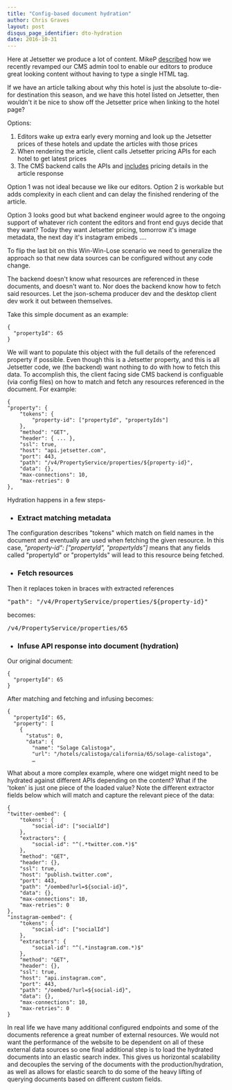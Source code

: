 ```yaml
---
title: "Config-based document hydration"
author: Chris Graves
layout: post
disqus_page_identifier: dto-hydration
date: 2016-10-31
---
```

Here at Jetsetter we produce a lot of content.  MikeP [described](http://tech.jetsetter.com/2016/08/19/json-schema-cms/) how we recently revamped our CMS admin tool to enable our editors to produce great looking content without having to type a single HTML tag.

If we have an article talking about why this hotel is just the absolute to-die-for destination this season, and we have this hotel listed on Jetsetter, then wouldn't it be nice to show off the Jetsetter price when linking to the hotel page?

Options:

1. Editors wake up extra early every morning and look up the Jetsetter prices of these hotels and update the articles with those prices
2. When rendering the article, client calls Jetsetter pricing APIs for each hotel to get latest prices
3. The CMS backend calls the APIs and [includes](https://en.wikipedia.org/wiki/Data_transfer_object) pricing details in the article response

Option 1 was not ideal because we like our editors.  Option 2 is workable but adds complexity in each client and can delay the finished rendering of the article.

Option 3 looks good but what backend engineer would agree to the ongoing support of whatever rich content the editors and front end guys decide that they want?  Today they want Jetsetter pricing, tomorrow it's image metadata, the next day it's instagram embeds ....

To flip the last bit on this Win-Win-Lose scenario we need to generalize the approach so that new data sources can be configured without any code change.

The backend doesn't know what resources are referenced in these documents, and doesn't want to.  Nor does the backend know how to fetch said resources.  Let the json-schema producer dev and the desktop client dev work it out between themselves.

Take this simple document as an example:

```
{
  "propertyId": 65
}
```

We will want to populate this object with the full details of the referenced property if possible.  Even though this is a Jetsetter property, and this is all Jetsetter code, we (the backend) want nothing to do with how to fetch this data.  To accomplish this, the client facing side CMS backend is configuable (via config files) on how to match and fetch any resources referenced in the document.  For example:

```
{
"property": {
    "tokens": {
        "property-id": ["propertyId", "propertyIds"]
    },
    "method": "GET",
    "header": { ... },
    "ssl": true,
    "host": "api.jetsetter.com",
    "port": 443,
    "path": "/v4/PropertyService/properties/${property-id}",
    "data": {},
    "max-connections": 10,
    "max-retries": 0
},
```

Hydration happens in a few steps-

* ### Extract matching metadata

The configuration describes "tokens" which match on field names in the document and eventually are used when fetching the given resource.  In this case, *"property-id": ["propertyId", "propertyIds"]* means that any fields called "propertyId" or "propertyIds" will lead to this resource being fetched.

* ### Fetch resources

Then it replaces token in braces with extracted references
<pre>"path": "/v4/PropertyService/properties/${property-id}"</pre> 
becomes:
<pre>/v4/PropertyService/properties/65</pre>
* ### Infuse API response into document (hydration)

Our original document:

```
{
  "propertyId": 65
}
```

After matching and fetching and infusing becomes:

```
{
  "propertyId": 65,
  "property": [
    {
      "status": 0,
      "data": {
        "name": "Solage Calistoga",
        "url": "/hotels/calistoga/california/65/solage-calistoga",
        …
```

What about a more complex example, where one widget might need to be hydrated against different APIs depending on the content?  What if the 'token' is just one piece of the loaded value?  Note the different extractor fields below which will match and capture the relevant piece of the data:

```
{
"twitter-oembed": {
    "tokens": {
        "social-id": ["socialId"]
    },
    "extractors": {
        "social-id": "^(.*twitter.com.*)$"
    },
    "method": "GET",
    "header": {},
    "ssl": true,
    "host": "publish.twitter.com",
    "port": 443,
    "path": "/oembed?url=${social-id}",
    "data": {},
    "max-connections": 10,
    "max-retries": 0
},
"instagram-oembed": {
    "tokens": {
        "social-id": ["socialId"]
    },
    "extractors": {
        "social-id": "^(.*instagram.com.*)$"
    },
    "method": "GET",
    "header": {},
    "ssl": true,
    "host": "api.instagram.com",
    "port": 443,
    "path": "/oembed/?url=${social-id}",
    "data": {},
    "max-connections": 10,
    "max-retries": 0
}
```

In real life we have many additional configured endpoints and some of the documents reference a great number of external resources.  We would not want the performance of the website to be dependent on all of these external data sources so one final additional step is to load the hydrated documents into an elastic search index.  This gives us horizontal scalability and decouples the serving of the documents with the production/hydration, as well as allows for elastic search to do some of the heavy lifting of querying documents based on different custom fields.
